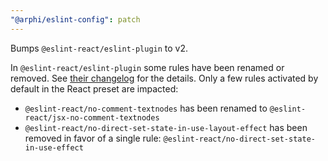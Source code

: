 ```yaml
---
"@arphi/eslint-config": patch
---
```


Bumps `@eslint-react/eslint-plugin` to v2.

In `@eslint-react/eslint-plugin` some rules have been renamed or removed. See [their changelog](https://github.com/Rel1cx/eslint-react/blob/HEAD/CHANGELOG.md#v200-2025-09-26) for the details.
Only a few rules activated by default in the React preset are impacted:

- `@eslint-react/no-comment-textnodes` has been renamed to `@eslint-react/jsx-no-comment-textnodes`
- `@eslint-react/no-direct-set-state-in-use-layout-effect` has been removed in favor of a single rule: `@eslint-react/no-direct-set-state-in-use-effect`
